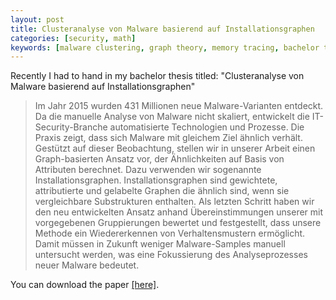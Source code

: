 ```yaml
---
layout: post
title: Clusteranalyse von Malware basierend auf Installationsgraphen
categories: [security, math]
keywords: [malware clustering, graph theory, memory tracing, bachelor thesis]
---
```


Recently I had to hand in my bachelor thesis titled: "Clusteranalyse von Malware basierend auf Installationsgraphen"

> Im Jahr 2015 wurden 431 Millionen neue Malware-Varianten entdeckt. Da die manuelle Analyse von Malware nicht
skaliert, entwickelt die IT-Security-Branche automatisierte Technologien und Prozesse. Die Praxis zeigt, dass sich
Malware mit gleichem Ziel ähnlich verhält. Gestützt auf dieser Beobachtung, stellen wir in unserer Arbeit einen
Graph-basierten Ansatz vor, der Ähnlichkeiten auf Basis von Attributen berechnet. Dazu verwenden wir sogenannte
Installationsgraphen. Installationsgraphen sind gewichtete, attributierte und gelabelte Graphen die ähnlich sind,
wenn sie vergleichbare Substrukturen enthalten. Als letzten Schritt haben wir den neu entwickelten Ansatz anhand
Übereinstimmungen unserer mit vorgegebenen Gruppierungen bewertet und festgestellt, dass unsere Methode ein
Wiedererkennen von Verhaltensmustern ermöglicht. Damit müssen in Zukunft weniger Malware-Samples manuell
untersucht werden, was eine Fokussierung des Analyseprozesses neuer Malware bedeutet.

You can download the paper [[here]](/static/posts/clusteranalyse-von-malware-basierend-auf-installationsgraphen/igbmc.pdf).
